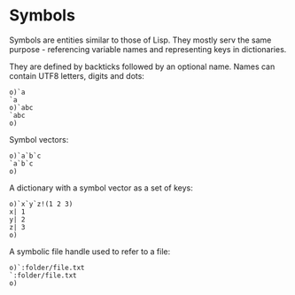 # Symbols

Symbols are entities similar to those of Lisp. They mostly serv the same purpose - referencing variable names and representing keys in dictionaries.

They are defined by backticks followed by an optional name. Names can contain UTF8 letters, digits and dots:

```o
o)`a
`a
o)`abc
`abc
o)
```

Symbol vectors:

```o
o)`a`b`c
`a`b`c
o)
```

A dictionary with a symbol vector as a set of keys:

```o
o)`x`y`z!(1 2 3)
x| 1
y| 2
z| 3
o)
```

A symbolic file handle used to refer to a file:

```o
o)`:folder/file.txt
`:folder/file.txt
o)
```

